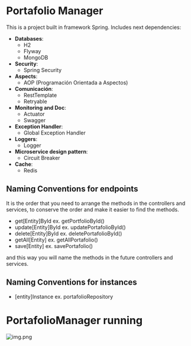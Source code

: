# Portafolio Manager

This is a project built in framework Spring. Includes next dependencies:

- **Databases**:
  - H2
  - Flyway
  - MongoDB
- **Security**:
  - Spring Security
- **Aspects**:
  - AOP (Programación Orientada a Aspectos)
- **Comunicación**:
  - RestTemplate
  - Retryable
- **Monitoring and Doc**:
  - Actuator
  - Swagger
- **Exception Handler**:
  - Global Exception Handler
- **Loggers**:
  - Logger
- **Microservice design pattern**:
  - Circuit Breaker
- **Cache**:
  - Redis

## Naming Conventions for endpoints
It is the order that you need to arrange the methods in the controllers and services, 
to conserve the order and make it easier to find the methods.

- get[Entity]ById ex. getPortfolioById()
- update[Entity]ById ex. updatePortafolioById() 
- delete[Entity]ById ex. deletePortafolioById()
- getAll[Entity] ex. getAllPortafolio()
- save[Entity] ex. savePortafolio()

and this way you will name the methods in the future controllers and services.

## Naming Conventions for instances
- [entity]Instance ex. portafolioRepository

# PortafolioManager running
![img.png](PortafolioManager_runningExample.png)